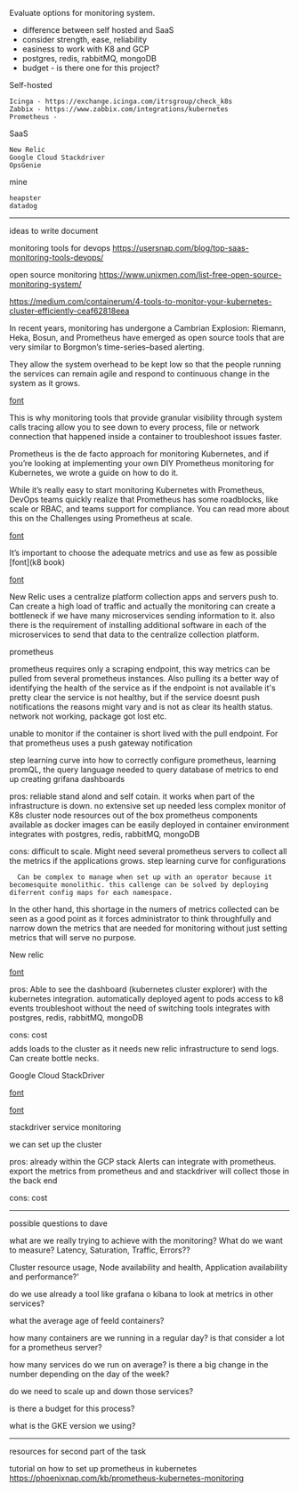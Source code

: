 Evaluate options for monitoring system.

- difference between self hosted and SaaS
- consider strength, ease, reliability
- easiness to work with K8 and GCP
- postgres, redis, rabbitMQ, mongoDB
- budget - is there one for this project?

Self-hosted

    Icinga - https://exchange.icinga.com/itrsgroup/check_k8s
    Zabbix - https://www.zabbix.com/integrations/kubernetes
    Prometheus - 

SaaS

    New Relic 
    Google Cloud Stackdriver
    OpsGenie

mine

    heapster
    datadog


----------------------------------------------------------

ideas to write document
<!-- 
 “We need monitoring systems that allow us to alert for high-level service objectives, but retain the granularity to inspect individual components as needed.”  -->
 
 
<!-- Monitoring enables service owners to make rational decisions about the impact of changes to the service, apply the scientific method to incident response, and of course ensure their reason for existence: to measure the service’s alignment with business goals -->


monitoring tools for devops
https://usersnap.com/blog/top-saas-monitoring-tools-devops/

open source monitoring
https://www.unixmen.com/list-free-open-source-monitoring-system/

https://medium.com/containerum/4-tools-to-monitor-your-kubernetes-cluster-efficiently-ceaf62818eea

In recent years, monitoring has undergone a Cambrian Explosion: Riemann, Heka, Bosun, and Prometheus have emerged as open source tools that are very similar to Borgmon’s time-series–based alerting.

They allow the system overhead to be kept low so that the people running the services can remain agile and respond to continuous change in the system as it grows.

[font](https://sre.google/sre-book/practical-alerting/)



This is why monitoring tools that provide granular visibility through system calls tracing allow you to see down to every process, file or network connection that happened inside a container to troubleshoot issues faster. 


 Prometheus is the de facto approach for monitoring Kubernetes, and if you’re looking at implementing your own DIY Prometheus monitoring for Kubernetes, we wrote a guide on how to do it.

While it’s really easy to start monitoring Kubernetes with Prometheus, DevOps teams quickly realize that Prometheus has some roadblocks, like scale or RBAC, and teams support for compliance. You can read more about this on the Challenges using Prometheus at scale. 

 [font](https://sysdig.com/blog/monitoring-kubernetes/)


 It’s important to choose the adequate metrics and use as few as possible
 [font](k8 book)

 [font](https://www.youtube.com/watch?v=h4Sl21AKiDg)


 New Relic uses a centralize platform collection apps and servers push to. Can create a high load of traffic and actually the monitoring can create a bottleneck if we have many microservices sending information to it. also there is the requirement of installing additional software in each of the microservices to send that data to the centralize collection platform.

 prometheus
 
 prometheus requires only a scraping endpoint, this way metrics can be pulled from several prometheus instances.
 Also pulling its a better way of identifying the health of the service as if the endpoint is not available it's pretty clear the service is not healthy, but if the service doesnt push notifications the reasons might vary and is not as clear its health status. network not working, package got lost etc.

 unable to monitor if the container is short lived with the pull endpoint. For that prometheus uses a push gateway notification 

step learning curve into how to correctly configure prometheus, learning promQL, the query language needed to query database of metrics to end up creating grifana dashboards


pros: reliable
      stand alond and self cotain. it works when part of the infrastructure is down.
      no extensive set up needed
      less complex
      monitor of K8s cluster node resources out of the box
      prometheus components available as docker images
      can be easily deployed in container environment
      integrates with postgres, redis, rabbitMQ, mongoDB

cons: difficult to scale. Might need several prometheus servers to collect all the metrics if the applications grows. 
      step learning curve for configurations


      Can be complex to manage when set up with an operator because it becomesquite monolithic. this callenge can be solved by deploying diferrent config maps for each namespace.

In the other hand, this shortage in the numers of metrics collected can be seen as a good point as it forces administrator to think throughfully and narrow down the metrics that are needed for monitoring without just setting metrics that will serve no purpose. 

New relic

[font](https://newrelic.com/platform/kubernetes/monitoring-guide)

pros: Able to see the dashboard (kubernetes cluster explorer) with the kubernetes integration. 
    automatically deployed agent to pods
    access to k8 events
    troubleshoot without the need of switching tools
    integrates with postgres, redis, rabbitMQ, mongoDB

cons: cost $$$$
      adds loads to the cluster as it needs new relic infrastructure to send logs. Can create bottle necks.


Google Cloud StackDriver

[font](https://cloud.google.com/stackdriver/docs/solutions/gke)

[font](https://www.youtube.com/watch?v=lwBBAvPxO9c)

  stackdriver service monitoring

 we can set up the cluster 

pros: already within the GCP stack
      Alerts can integrate with prometheus. export the metrics from prometheus and and stackdriver will collect those in the back end 
      
cons: cost $$$$


-----------------------------------------------------------------------

 possible questions to dave

 what are we really trying to achieve with the monitoring? What do we want to measure? Latency, Saturation, Traffic, Errors??
 
 Cluster resource usage, Node availability and health, Application availability and performance?'

 do we use already a tool like grafana o kibana to look at metrics in other services?

 what the average age of feeld containers?

 how many containers are we running in a regular day? is that consider a lot for a prometheus server?

 how many services do we run on average? is there a big change in the number depending on the day of the week?

 do we need to scale up and down those services?

 is there a budget for this process?

 what is the GKE version we using?




 -------------------------------------

 resources for second part of the task


tutorial on how to set up prometheus in kubernetes
 https://phoenixnap.com/kb/prometheus-kubernetes-monitoring